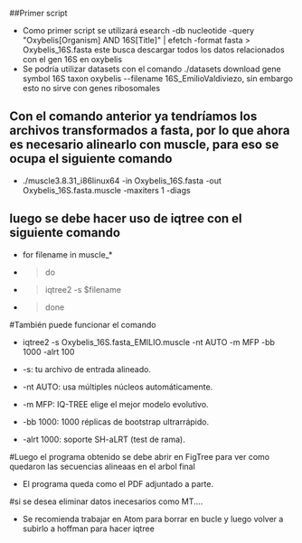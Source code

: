 ##Primer script
* Como primer script se utilizará esearch -db nucleotide -query "Oxybelis[Organism] AND 16S[Title]" | efetch -format fasta > Oxybelis_16S.fasta este busca descargar todos los datos relacionados con el gen 16S en oxybelis
* Se podría utilizar datasets con el comando ./datasets download gene symbol 16S taxon oxybelis --filename 16S_EmilioValdiviezo, sin embargo esto no sirve con genes ribosomales

## Con el comando anterior ya tendríamos los archivos transformados a fasta, por lo que ahora es necesario alinearlo con muscle, para eso se ocupa el siguiente comando

* ./muscle3.8.31_i86linux64 -in Oxybelis_16S.fasta -out Oxybelis_16S.fasta.muscle -maxiters 1 -diags

## luego se debe hacer uso de iqtree con el siguiente comando
* for filename in muscle_*
* > do
* > iqtree2 -s $filename
* > done

#También puede funcionar el comando 
* iqtree2 -s Oxybelis_16S.fasta_EMILIO.muscle -nt AUTO -m MFP -bb 1000 -alrt 100

* -s: tu archivo de entrada alineado.

* -nt AUTO: usa múltiples núcleos automáticamente.

* -m MFP: IQ-TREE elige el mejor modelo evolutivo.

* -bb 1000: 1000 réplicas de bootstrap ultrarrápido.

* -alrt 1000: soporte SH-aLRT (test de rama).

#Luego el programa obtenido se debe abrir en FigTree para ver como quedaron las secuencias alineaas en el arbol final

* El programa queda como el PDF adjuntado a parte. 

#si se desea eliminar datos inecesarios como MT....

* Se recomienda trabajar en Atom para borrar en bucle y luego volver a subirlo a hoffman para hacer iqtree



